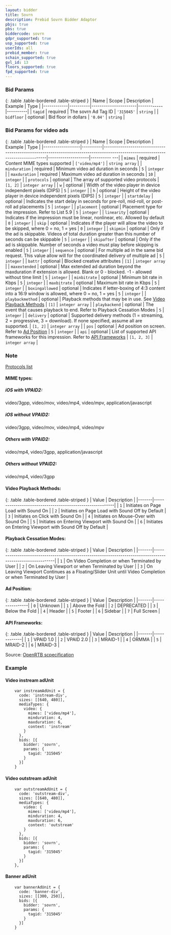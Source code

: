 ```yaml
---
layout: bidder
title: Sovrn
description: Prebid Sovrn Bidder Adaptor
pbjs: true
pbs: true
biddercode: sovrn
gdpr_supported: true
usp_supported: true
userIds: all
prebid_member: true
schain_supported: true
gvl_id: 13
floors_supported: true
fpd_supported: true
---
```


### Bid Params

{: .table .table-bordered .table-striped }
| Name       | Scope    | Description          | Example    | Type     |
|------------|----------|----------------------|------------|----------|
| `tagid`    | required | The sovrn Ad Tag ID  | `'315045'` | `string` |
| `bidfloor` | optional | Bid floor in dollars | `'0.04'`   | `string` |

### Bid Params for video ads

{: .table .table-bordered .table-striped }
| Name             | Scope    | Description                                                                                                                    | Example         | Type            |
|------------------|----------|--------------------------------------------------------------------------------------------------------------------------------|--------------------|---------- ---|
| `mimes`          | required | Content MIME types supported                                                                                                   | `['video/mp4']` | `string array`  |
| `minduration`    | required | Minimum video ad duration in seconds                                                                                           | `5`             | `integer`       |
| `maxduration`    | required | Maximum video ad duration in seconds                                                                                           | `10`            | `integer`       |
| `protocols`      | optional | The array of supported video protocols                                                                                         | `[1, 2]`        | `integer array` |
| `w`              | optional | Width of the video player in device independent pixels (DIPS)                                                                  | `5`             | `integer`       |
| `h`              | optional | Height of the video player in device independent pixels (DIPS)                                                                 | `5`             | `integer`       |
| `startdelay`     | optional | Indicates the start delay in seconds for pre-roll, mid-roll, or post-roll ad placements                                        | `5`             | `integer`       |
| `placement`      | optional | Placement type for the impression. Refer to List 5.9                                                                           | `5`             | `integer`       |
| `linearity`      | optional | Indicates if the impression must be linear, nonlinear, etc. Allowed by default                                                 | `0`             | `integer`       |
| `skip`           | optional | Indicates if the player will allow the video to be skipped, where 0 = no, 1 = yes                                              | `0`             | `integer`       |
| `skipmin`        | optional | Only if the ad is skippable. Videos of total duration greater than this number of seconds can be skippable                     | `5`             | `integer`       |
| `skipafter`      | optional | Only if the ad is skippable. Number of seconds a video must play before skipping is enabled                                    | `5`             | `integer`       |
| `sequence`       | optional | For multiple ad in the same bid request. This value allow will for the coordinated delivery of multiple ad                     | `5`             | `integer`       |
| `battr`          | optional | Blocked creative attributes                                                                                                    | `[1]`           | `integer array` |
| `maxextended`    | optional | Max extended ad duration beyond the maxduration if extension is allowed. Blank or 0 - blocked. -1 - allowed without time limit | `5`             | `integer`       |
| `minbitrate`     | optional | Minimum bit rate in Kbps                                                                                                       | `5`             | `integer`       |
| `maxbitrate`     | optional | Maximum bit rate in Kbps                                                                                                       | `5`             | `integer`       |
| `boxingallowed`  | optional | Indicates if letter-boxing of 4:3 content into a 16:9 window is allowed, where 0 = no, 1 = yes                                 | `5`             | `integer`       |
| `playbackmethod` | optional | Playback methods that may be in use. See [Video Playback Methods](#video-playback-methods)                                     | `[1]`           | `integer array` |
| `playbackend`    | optional | The event that causes playback to end. Refer to Playback Cessation Modes                                                       | `5`             | `integer`       |
| `delivery`       | optional | Supported delivery methods (1 = streaming, 2 = progressive, 3 = download). If none specified, assume all are supported.        | `[1, 2]`        | `integer array` |
| `pos`            | optional | Ad position on screen. Refer to [Ad Position](#ad-position)                                                                    | `5`             | `integer`       |
| `api`            | optional | List of supported API frameworks for this impression. Refer to [API Frameworks](api-frameworks)                                | `[1, 2, 3]`     | `integer array` |
 

### Note

[Protocols list](https://docs.prebid.org/dev-docs/bidders/conversant.html#protocols)

#### MIME types:

##### iOS with VPAID2:

video/3gpp,
video/mov,
video/mp4,
video/mpv,
application/javascript

##### iOS without VPAID2:  

video/3gpp,
video/mov,
video/mp4,
video/mpv

##### Others with VPAID2:  

video/mp4,
video/3gpp,
application/javascript

##### Others without VPAID2:

video/mp4,
video/3gpp

#### Video Playback Methods:

{: .table .table-bordered .table-striped }
| Value | Description                                              |
|-------|----------------------------------------------------------|
| `1`   | Initiates on Page Load with Sound On                     |
| `2`   | Initiates on Page Load with Sound Off by Default         |
| `3`   | Initiates on Click with Sound On                         |
| `4`   | Initiates on Mouse-Over with Sound On                    |
| `5`   | Initiates on Entering Viewport with Sound On             |
| `6`   | Initiates on Entering Viewport with Sound Off by Default |

#### Playback Cessation Modes:

{: .table .table-bordered .table-striped }
| Value | Description                                                                                               |
|-------|-----------------------------------------------------------------------------------------------------------|
| `1`   | On Video Completion or when Terminated by User                                                            |
| `2`   | On Leaving Viewport or when Terminated by User                                                            |
| `3`   | On Leaving Viewport Continues as a Floating/Slider Unit until Video Completion or when Terminated by User |

#### Ad Position:

{: .table .table-bordered .table-striped }
| Value | Description    |
|-------|----------------|
| `0`   | Unknown        |
| `1`   | Above the Fold |
| `2`   | DEPRECATED     |
| `3`   | Below the Fold |
| `4`   | Header         |
| `5`   | Footer         |
| `6`   | Sidebar        |
| `7`   | Full Screen    |

#### API Frameworks:

{: .table .table-bordered .table-striped }
| Value | Description |
|-------|-------------|
| `1`   | VPAID 1.0   |
| `2`   | VPAID 2.0   |
| `3`   | MRAID-1     |
| `4`   | ORMMA       |
| `5`   | MRAID-2     |
| `6`   | MRAID-3     |

Source: [OpenRTB scpecification](https://www.iab.com/wp-content/uploads/2016/03/OpenRTB-API-Specification-Version-2-5-FINAL.pdf)

### Example

#### Video instream adUnit

```
    var instreamAdUnit = {
      code: 'instream-div',
      sizes: [[640, 480]],
      mediaTypes: {
        video: {
          mimes: ['video/mp4'],
          minduration: 4,
          maxduration: 6,
          context: 'instream'
        }
      },
      bids: [{
        bidder: 'sovrn',
        params: {
          tagid: '315045'
        }
      }]
    }
```
#### Video outstream adUnit

```
    var outstreamAdUnit = {
      code: 'outstream-div',
      sizes: [[640, 480]],
      mediaTypes: {
        video: {
          mimes: ['video/mp4'],
          minduration: 4,
          maxduration: 6,
          context: 'outstream'
        }
      },
      bids: [{
        bidder: 'sovrn',
        params: {
          tagid: '315045'
        }
      }]
    },
```
#### Banner adUnit

```
    var bannerAdUnit = {
      code: 'banner-div',
      sizes: [[300, 250]],
      bids: [{
        bidder: 'sovrn',
        params: {
          tagid: '315045'
        }
      }]
    }
```
